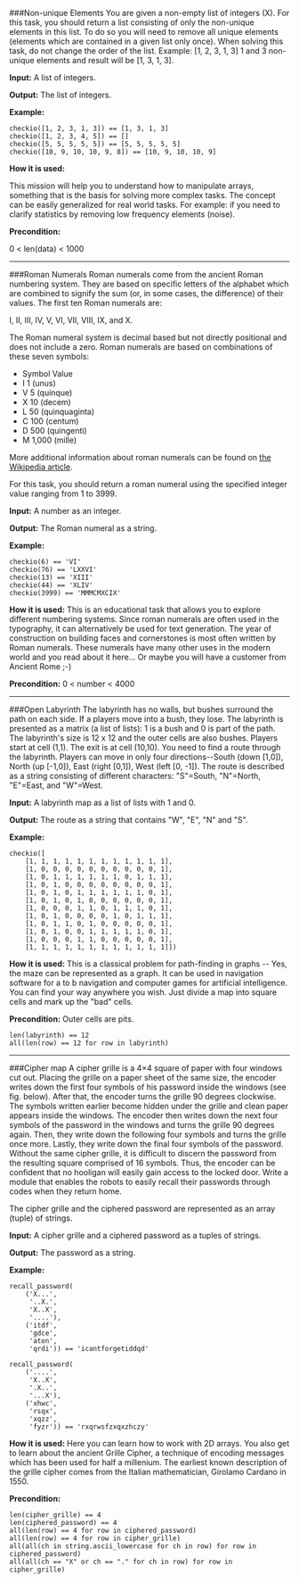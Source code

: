 ###Non-unique Elements
You are given a non-empty list of integers (X). For this task, you should return a list consisting of only the non-unique elements in this list. To do so you will need to remove all unique elements (elements which are contained in a given list only once). When solving this task, do not change the order of the list. Example: [1, 2, 3, 1, 3] 1 and 3 non-unique elements and result will be [1, 3, 1, 3].

**Input:** A list of integers.

**Output:** The list of integers.

**Example:**
````
checkio([1, 2, 3, 1, 3]) == [1, 3, 1, 3]
checkio([1, 2, 3, 4, 5]) == []
checkio([5, 5, 5, 5, 5]) == [5, 5, 5, 5, 5]
checkio([10, 9, 10, 10, 9, 8]) == [10, 9, 10, 10, 9]
````

**How it is used:** 

This mission will help you to understand how to manipulate arrays, something that is the basis for solving more complex tasks. The concept can be easily generalized for real world tasks. For example: if you need to clarify statistics by removing low frequency elements (noise).

**Precondition:**

0 < len(data) < 1000

----------------------------------------------------
###Roman Numerals
Roman numerals come from the ancient Roman numbering system. They are based on specific letters of the alphabet which are combined to signify the sum (or, in some cases, the difference) of their values. The first ten Roman numerals are:

I, II, III, IV, V, VI, VII, VIII, IX, and X.

The Roman numeral system is decimal based but not directly positional and does not include a zero. Roman numerals are based on combinations of these seven symbols:

- Symbol Value
- I 1 (unus)
- V 5 (quinque)
- X 10 (decem)
- L 50 (quinquaginta)
- C 100 (centum)
- D 500 (quingenti)
- M 1,000 (mille)

More additional information about roman numerals can be found on [the Wikipedia article](https://en.wikipedia.org/wiki/Roman_numerals).

For this task, you should return a roman numeral using the specified integer value ranging from 1 to 3999.

**Input:** A number as an integer.

**Output:** The Roman numeral as a string.

**Example:**

````
checkio(6) == 'VI'
checkio(76) == 'LXXVI'
checkio(13) == 'XIII'
checkio(44) == 'XLIV'
checkio(3999) == 'MMMCMXCIX'
````

**How it is used:** This is an educational task that allows you to explore different numbering systems. Since roman numerals are often used in the typography, it can alternatively be used for text generation. The year of construction on building faces and cornerstones is most often written by Roman numerals. These numerals have many other uses in the modern world and you read about it here... Or maybe you will have a customer from Ancient Rome ;-)

**Precondition:** 0 < number < 4000

--------------------------------------------
###Open Labyrinth
The labyrinth has no walls, but bushes surround the path on each side. If a players move into a bush, they lose. The labyrinth is presented as a matrix (a list of lists): 1 is a bush and 0 is part of the path. The labyrinth's size is 12 x 12 and the outer cells are also bushes. Players start at cell (1,1). The exit is at cell (10,10). You need to find a route through the labyrinth. Players can move in only four directions--South (down [1,0]), North (up [-1,0]), East (right [0,1]), West (left [0, -1]). The route is described as a string consisting of different characters: "S"=South, "N"=North, "E"=East, and "W"=West.

**Input:** A labyrinth map as a list of lists with 1 and 0.

**Output:** The route as a string that contains "W", "E", "N" and "S".

**Example:**
````
checkio([
    [1, 1, 1, 1, 1, 1, 1, 1, 1, 1, 1, 1],
    [1, 0, 0, 0, 0, 0, 0, 0, 0, 0, 0, 1],
    [1, 0, 1, 1, 1, 1, 1, 1, 0, 1, 1, 1],
    [1, 0, 1, 0, 0, 0, 0, 0, 0, 0, 0, 1],
    [1, 0, 1, 0, 1, 1, 1, 1, 1, 1, 0, 1],
    [1, 0, 1, 0, 1, 0, 0, 0, 0, 0, 0, 1],
    [1, 0, 0, 0, 1, 1, 0, 1, 1, 1, 0, 1],
    [1, 0, 1, 0, 0, 0, 0, 1, 0, 1, 1, 1],
    [1, 0, 1, 1, 0, 1, 0, 0, 0, 0, 0, 1],
    [1, 0, 1, 0, 0, 1, 1, 1, 1, 1, 0, 1],
    [1, 0, 0, 0, 1, 1, 0, 0, 0, 0, 0, 1],
    [1, 1, 1, 1, 1, 1, 1, 1, 1, 1, 1, 1]])
````
**How it is used:** This is a classical problem for path-finding in graphs -- Yes, the maze can be represented as a graph. It can be used in navigation software for a to b navigation and computer games for artificial intelligence. You can find your way anywhere you wish. Just divide a map into square cells and mark up the "bad" cells.

**Precondition:** Outer cells are pits.
````
len(labyrinth) == 12
all(len(row) == 12 for row in labyrinth)
````
---------------------------------------------
###Cipher map
A cipher grille is a 4×4 square of paper with four windows cut out. Placing the grille on a paper sheet of the same size, the encoder writes down the first four symbols of his password inside the windows (see fig. below). After that, the encoder turns the grille 90 degrees clockwise. The symbols written earlier become hidden under the grille and clean paper appears inside the windows. The encoder then writes down the next four symbols of the password in the windows and turns the grille 90 degrees again. Then, they write down the following four symbols and turns the grille once more. Lastly, they write down the final four symbols of the password. Without the same cipher grille, it is difficult to discern the password from the resulting square comprised of 16 symbols. Thus, the encoder can be confident that no hooligan will easily gain access to the locked door.
Write a module that enables the robots to easily recall their passwords through codes when they return home.

The cipher grille and the ciphered password are represented as an array (tuple) of strings.

**Input:** A cipher grille and a ciphered password as a tuples of strings.

**Output:** The password as a string.

**Example:**
````
recall_password(
    ('X...',
     '..X.',
     'X..X',
     '....'),
    ('itdf',
     'gdce',
     'aton',
     'qrdi')) == 'icantforgetiddqd'
​
recall_password(
    ('....',
     'X..X',
     '.X..',
     '...X'),
    ('xhwc',
     'rsqx',
     'xqzz',
     'fyzr')) == 'rxqrwsfzxqxzhczy'
````

**How it is used:** Here you can learn how to work with 2D arrays. You also get to learn about the ancient Grille Cipher, a technique of encoding messages which has been used for half a millenium. The earliest known description of the grille cipher comes from the Italian mathematician, Girolamo Cardano in 1550.

**Precondition:**
````
len(cipher_grille) == 4
len(ciphered_password) == 4
all(len(row) == 4 for row in ciphered_password)
all(len(row) == 4 for row in cipher_grille)
all(all(ch in string.ascii_lowercase for ch in row) for row in ciphered_password)
all(all(ch == "X" or ch == "." for ch in row) for row in cipher_grille)
````
